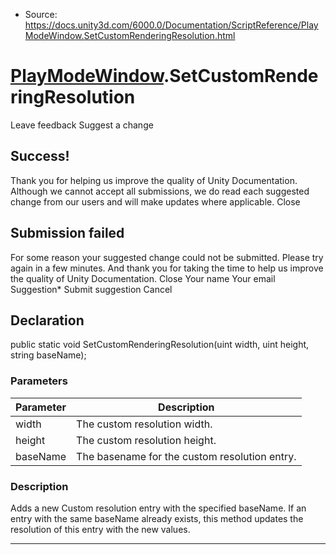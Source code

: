 * Source: https://docs.unity3d.com/6000.0/Documentation/ScriptReference/PlayModeWindow.SetCustomRenderingResolution.html

#  [PlayModeWindow](https://docs.unity3d.com/6000.0/Documentation/ScriptReference/PlayModeWindow.html).SetCustomRenderingResolution
Leave feedback
Suggest a change
## Success!
Thank you for helping us improve the quality of Unity Documentation. Although we cannot accept all submissions, we do read each suggested change from our users and will make updates where applicable.
Close
## Submission failed
For some reason your suggested change could not be submitted. Please <a>try again</a> in a few minutes. And thank you for taking the time to help us improve the quality of Unity Documentation.
Close
Your name Your email Suggestion* Submit suggestion
Cancel
## Declaration
public static void SetCustomRenderingResolution(uint width, uint height, string baseName); 
### Parameters
Parameter | Description  
---|---  
width | The custom resolution width.  
height | The custom resolution height.  
baseName | The basename for the custom resolution entry.  
### Description
Adds a new Custom resolution entry with the specified baseName. If an entry with the same baseName already exists, this method updates the resolution of this entry with the new values.
* * *
